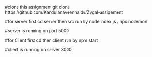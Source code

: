 #clone this assignment git clone https://github.com/Kandulanaveennaidu/Zygal-assigement

#for server first cd server then src run by node index.js / npx nodemon

#server is running on port 5000

#for Client first cd then client run by npm start

#client is running on server 3000
